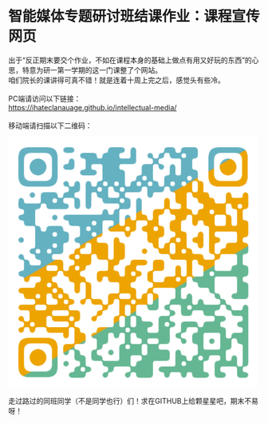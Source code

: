 # 智能媒体专题研讨班结课作业：课程宣传网页
出于“反正期末要交个作业，不如在课程本身的基础上做点有用又好玩的东西”的心思，特意为研一第一学期的这一门课整了个网站。
<br>咱们院长的课讲得可真不错！就是连着十周上完之后，感觉头有些冷。
<br><br>PC端请访问以下链接：
<br>https://ihateclanauage.github.io/intellectual-media/
<br><br>移动端请扫描以下二维码：
<div align="left">
	<img src="https://github.com/ihateclanauage/intellectual-media/blob/main/images/%E8%9E%8D%E5%AA%92%E4%BD%93%E4%BD%9C%E5%93%81-%E4%BA%8C%E7%BB%B4%E7%A0%81.png" alt="Editor" width="500">
</div>

走过路过的同班同学（不是同学也行）们！求在GITHUB上给颗星星吧，期末不易呀！
